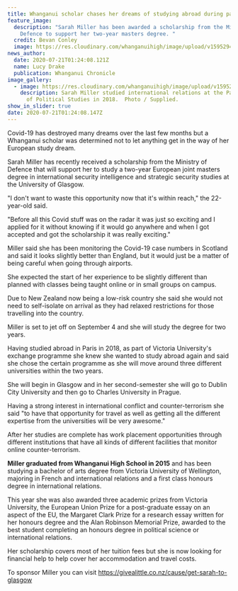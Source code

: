 ```yaml
---
title: Whanganui scholar chases her dreams of studying abroad during pandemic
feature_image:
  description: "Sarah Miller has been awarded a scholarship from the Ministry of
    Defence to support her two-year masters degree. "
  credit: Bevan Conley
  image: https://res.cloudinary.com/whanganuihigh/image/upload/v1595294847/News/Sarah_Miller_ex._Chron_21.7.20_phto_bevan_conley.jpg
news_author:
  date: 2020-07-21T01:24:08.121Z
  name: Lucy Drake
  publication: Whanganui Chronicle
image_gallery:
  - image: https://res.cloudinary.com/whanganuihigh/image/upload/v1595294948/News/Sarah_Miller_ex._Chron_21.7.20_phto_supplied.jpg
    description: Sarah Miller studied international relations at the Paris Institute
      of Political Studies in 2018.  Photo / Supplied.
show_in_slider: true
date: 2020-07-21T01:24:08.147Z
---
```

Covid-19 has destroyed many dreams over the last few months but a Whanganui scholar was determined not to let anything get in the way of her European study dream.

Sarah Miller has recently received a scholarship from the Ministry of Defence that will support her to study a two-year European joint masters degree in international security intelligence and strategic security studies at the University of Glasgow.

"I don't want to waste this opportunity now that it's within reach," the 22-year-old said.

"Before all this Covid stuff was on the radar it was just so exciting and I applied for it without knowing if it would go anywhere and when I got accepted and got the scholarship it was really exciting."

Miller said she has been monitoring the Covid-19 case numbers in Scotland and said it looks slightly better than England, but it would just be a matter of being careful when going through airports.

She expected the start of her experience to be slightly different than planned with classes being taught online or in small groups on campus.

Due to New Zealand now being a low-risk country she said she would not need to self-isolate on arrival as they had relaxed restrictions for those travelling into the country.

Miller is set to jet off on September 4 and she will study the degree for two years.

Having studied abroad in Paris in 2018, as part of Victoria University's exchange programme she knew she wanted to study abroad again and said she chose the certain programme as she will move around three different universities within the two years.

She will begin in Glasgow and in her second-semester she will go to Dublin City University and then go to Charles University in Prague.

Having a strong interest in international conflict and counter-terrorism she said "to have that opportunity for travel as well as getting all the different expertise from the universities will be very awesome."

After her studies are complete has work placement opportunities through
different institutions that have all kinds of different facilities that monitor online counter-terrorism.

**Miller graduated from Whanganui High School in 2015** and has been studying a bachelor of arts degree from Victoria University of Wellington, majoring in French and international relations and a first class honours degree in international relations.

This year she was also awarded three academic prizes from Victoria University, the European Union Prize for a post-graduate essay on an aspect of the EU, the Margaret Clark Prize for a research essay written for her honours degree and the Alan Robinson Memorial Prize, awarded to the best student completing an honours degree in political science or international relations.

Her scholarship covers most of her tuition fees but she is now looking for financial help to help cover her accommodation and travel costs.

To sponsor Miller you can visit https://givealittle.co.nz/cause/get-sarah-to-glasgow